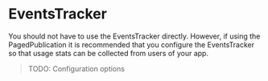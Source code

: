 # EventsTracker

You should not have to use the EventsTracker directly. However, if using the PagedPublication it is recommended that you configure the EventsTracker so that usage stats can be collected from users of your app. 

> TODO: Configuration options

